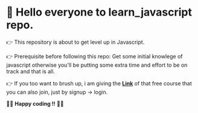 <h1> 👋 Hello everyone to learn_javascript repo.</h1>

👉 This repository is about to get level up in Javascript.

👉 Prerequisite before following this repo: Get some initial knowlege of javascript otherwise you'll be putting some extra time and effort to be on track and that is all.

👉 If you too want to brush up, i am giving the <a href="https://javascript30.com/"> **Link**</a> of that free course that you can also join, just by signup -> login.

👨‍💻 **Happy coding !!** 👨‍💻